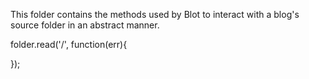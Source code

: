 This folder contains the methods used by Blot to interact with a blog's source folder in an abstract manner.

folder.read('/', function(err){

});